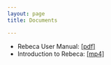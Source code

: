 ```yaml
---
layout: page
title: Documents

---
```

* Rebeca User Manual: [ [pdf] ](/assets/documents/manual.2.1.pdf)
* Introduction to Rebeca: [ [mp4] ](https://github.com/rebeca-lang/rebeca-lang.github.io/releases/download/Tutorials/MarjanAntonioClassMay14-2020.mp4)

